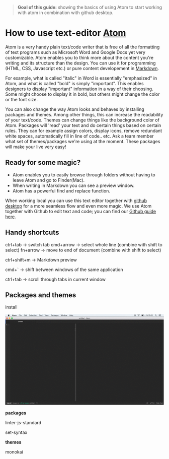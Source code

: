 > **Goal of this guide:** showing the basics of using Atom to start working with atom in combination with github desktop.

# How to use text-editor [Atom](https://atom.io)

Atom is a very handy plain text/code writer that is free of all the formatting of text programs such as Microsoft Word and Google Docs yet very customizable. Atom enables you to think more about the content you're writing and its structure than the design. You can use it for programming (HTML, CSS, Javascript etc.) or pure content developement in [Markdown](https://github.com/newatoms/guides/tree/ready/github-guide#markdown-).   

For example, what is called "italic" in Word is essentially "emphasized" in Atom, and what is called "bold" is simply "important". This enables designers to display "important" information in a way of their choosing. Some might choose to display it in bold, but others might change the color or the font size.

You can also change the way Atom looks and behaves by installing packages and themes. Among other things, this can increase the readability of your text/code. Themes can change things like the background color of Atom. Packages will 'read' your text and do certain things based on certain rules. They can for example assign colors, display icons, remove redundant white spaces, automatically fill in line of code.. etc. Ask a team member what set of themes/packages we're using at the moment. These packages will make your live very easy!

## Ready for some magic?

* Atom enables you to easily browse through folders without having to leave Atom and go to Finder(Mac).
* When writing in Markdown you can see a preview window.  
* Atom has a powerful find and replace function.

When working local you can use this text editor together with [github desktop](https://desktop.github.com/) for a more seamless flow and even more magic. We use Atom together with Github to edit text and code; you can find our [Github guide here](../github-guide/readme.md).


## Handy shortcuts

ctrl+tab -> switch tab cmd+arrow -> select whole line (combine with shift to select)
fn+arrow -> move to end of document (combine with shift to select)

ctrl+shift+m -> Markdown preview

cmd+` -> shift between windows of the same application

ctrl+tab -> scroll through tabs in current window

## Packages and themes

install

![see explanation in gif](../images/atom-install-theme-guide.gif)

**packages**

linter-js-standard

set-syntax

**themes**

monokai
